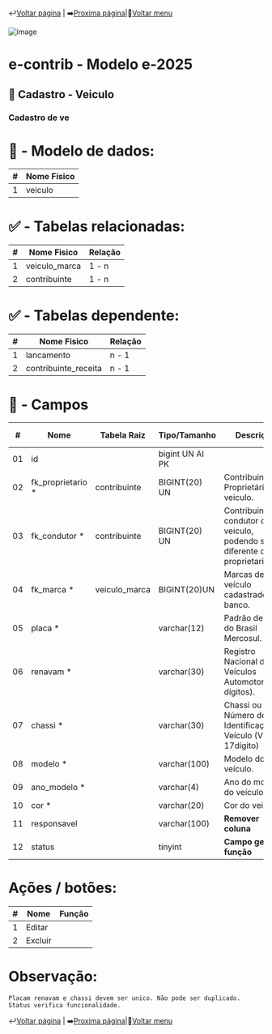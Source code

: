 ↩️[Voltar página](https://github.com/VenturaCerqueira/Documento_gestao_tributaria/blob/main/Cadastro/11%20-%20veiculo_marca.md) | ➡️[Proxima página](https://github.com/VenturaCerqueira/Documento_gestao_tributaria/blob/main/Cadastro/13%20-%20bairro.md)|🔢[Voltar menu](https://github.com/VenturaCerqueira/Documento_gestao_tributaria) 

![image](https://github.com/user-attachments/assets/04662de1-1516-48d7-bb8c-50b38989e58b)
# e-contrib - Modelo e-2025 
## 🚗 Cadastro - Veiculo  
### Cadastro de ve

# 🎲 - Modelo de dados:
 **\#**  |**Nome Fisico**               |
---------|------------------------------|
1        | veiculo                      |

#
#   ✅ - Tabelas relacionadas:
 **\#**  |**Nome Fisico**               |   **Relação** |
---------|------------------------------|---------------|      
1        | veiculo_marca                |     1 - n     |
2        | contribuinte                 |     1 - n     |

#   ✅ - Tabelas dependente:
 **\#**  |**Nome Fisico**               |   **Relação** |
---------|------------------------------|---------------| 
1        | lancamento                   |     n - 1     |
2        | contribuinte_receita         |     n - 1     |


#
# 🔢 - Campos
 **\#**  | **Nome**                     | **Tabela Raiz**         | **Tipo/Tamanho**        | **Descrição**                                                                        | **Campo sistema**                      |
---------|------------------------------|-------------------------|-------------------------|--------------------------------------------------------------------------------------|----------------------------------------|
01       | id                           |                         | bigint UN AI PK         |                                                                                      |                                        |
02       | fk_proprietario *            | contribuinte            | BIGINT(20) UN           | Contribuinte Proprietário veiculo.                                                   | Proprietário                           | 
03       | fk_condutor *                | contribuinte            | BIGINT(20) UN           | Contribuinte condutor do veiculo, podendo ser diferente do proprietario.             | Condutor                               | 
04       | fk_marca *                   | veiculo_marca           | BIGINT(20)UN            | Marcas de veículo cadastrado no banco.                                               | Marca                                  |                      
05       | placa *                      |                         | varchar(12)             | Padrão de placa do Brasil Mercosul.                                                  | Placa                                  |   
06       | renavam *                    |                         | varchar(30)             | Registro Nacional de Veículos Automotores(11 dígitos).                               | Renavam                                |
07       | chassi *                     |                         | varchar(30)             | Chassi ou Número de Identificação do Veículo (VIN - 17dígito)                        | Chassi                                 |
08       | modelo *                     |                         | varchar(100)            | Modelo do veículo.                                                                   | Modelo                                 |
09       | ano_modelo *                 |                         | varchar(4)              | Ano do modelo do veículo.                                                            | Ano/Modelo                             |
10       | cor *                        |                         | varchar(20)             | Cor do veiculo.                                                                      | Cor                                    |
11       | responsavel                  |                         | varchar(100)            | **Remover coluna**                                                                   |                                        |
12       | status                       |                         | tinyint                 | **Campo gera função**                                                                |                                        |   

# Ações / botões:
 **\#**  |**Nome**                      |   **Função**  |
---------|------------------------------|---------------|
1        | Editar                       |               |
2        | Excluir                      |               |

    
# Observação:
    Placam renavam e chassi devem ser unico. Não pode ser duplicado.
    Status verifica funcionalidade.

↩️[Voltar página](https://github.com/VenturaCerqueira/Documento_gestao_tributaria/blob/main/Cadastro/11%20-%20veiculo_marca.md) | ➡️[Proxima página](https://github.com/VenturaCerqueira/Documento_gestao_tributaria/blob/main/Cadastro/13%20-%20bairro.md)|🔢[Voltar menu](https://github.com/VenturaCerqueira/Documento_gestao_tributaria) 
